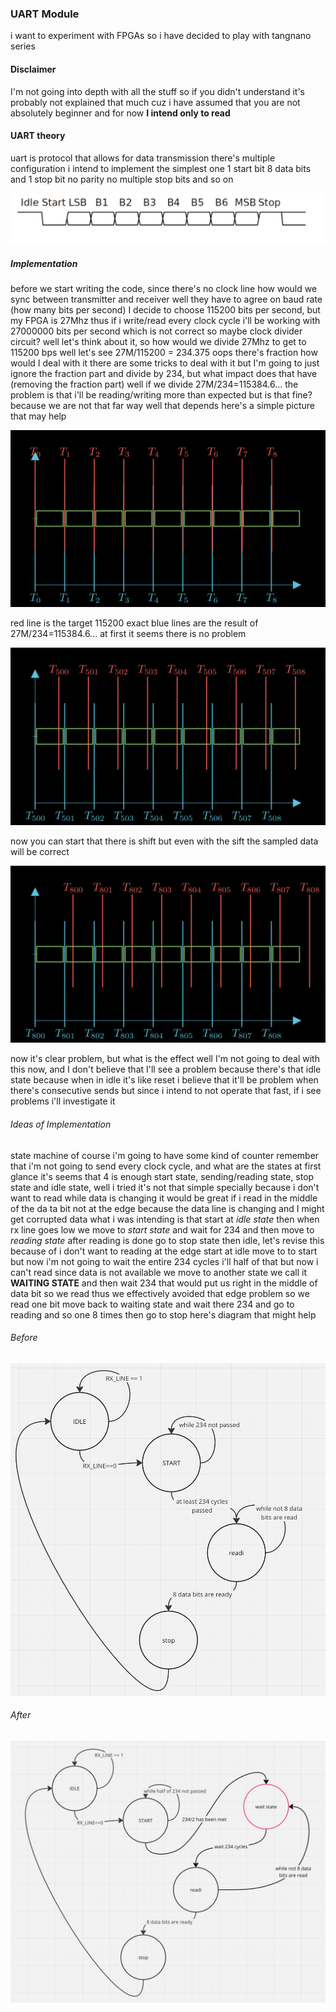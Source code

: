 ### UART Module
i want to experiment with FPGAs so i have decided to play with tangnano series

#### Disclaimer
I'm not going into depth with all the stuff so if you didn't understand it's probably
not explained that much cuz i have assumed that you are not absolutely beginner
and for now **I intend only to read**

#### UART theory
uart is protocol that allows for data transmission there's multiple configuration i intend to implement
the simplest one 1 start bit 8 data bits and 1 stop bit no parity no multiple stop bits and so on

![](./pics/1.png)

##### Implementation
before we start writing the code, since there's no clock line how would we sync between 
transmitter and receiver well they have to agree on baud rate (how many bits per second)
I decide to choose 115200 bits per second, but my FPGA is 27Mhz thus if i write/read every clock
cycle i'll be working with 27000000 bits per second which is not correct so maybe clock divider 
circuit? well let's think about it, so how would we divide 27Mhz to get to 115200 bps well let's
see 27M/115200 = 234.375 oops there's fraction how would I deal with it there are some tricks to 
deal with it but I'm going to just ignore the fraction part and divide by 234, but what impact 
does that have (removing the fraction part) well if we divide 27M/234=115384.6... the problem is 
that i'll be reading/writing more than expected but is that fine? because we are not that far way
well that depends here's a simple picture that may help

![](./pics/anim_2.png)

red line is the target 115200 exact blue lines are the result of 27M/234=115384.6... at first it 
seems there is no problem

![](./pics/anim_3.png)

now you can start that there is shift but even with the sift the sampled data will be correct

![](./pics/anim_4.png)

now it's clear problem, but what is the effect well I'm not going to deal with this now, and I 
don't believe that I'll see a problem because there's that idle state because when in idle it's 
like reset i believe that it'll be problem when there's consecutive sends but since i intend to 
not operate that fast, if i see problems i'll investigate it

###### Ideas of Implementation
state machine of course i'm going to have some kind of counter remember that i'm not going to 
send every clock cycle, and what are the states at first glance it's seems that 4 is enough
start state, sending/reading state, stop state and idle state, well i tried it's not that simple 
specially because i don't want to read while data is changing it would be great if i read in the 
middle of the da  ta bit not at the edge because the data line is changing and I might get 
corrupted data what i was intending is that start at *idle state* then when rx line goes low we 
move to *start state* and wait for 234 and then move to *reading state* after reading is done go to stop state then idle, let's revise this because of i don't want to reading at the edge
start at idle move to to start but now i'm not going to wait the entire 234 cycles i'll half of 
that but now i can't read since data is not available we move to another state we call it 
**WAITING STATE** and then wait 234 that would put us right in the middle of data bit so we read
thus we effectively avoided that edge problem so we read one bit move back to waiting state and 
wait there 234 and go to reading and so one 8 times then go to stop here's diagram that might 
help

###### Before
![](./pics/st_1.png)

###### After
![](./pics/st_2.png)